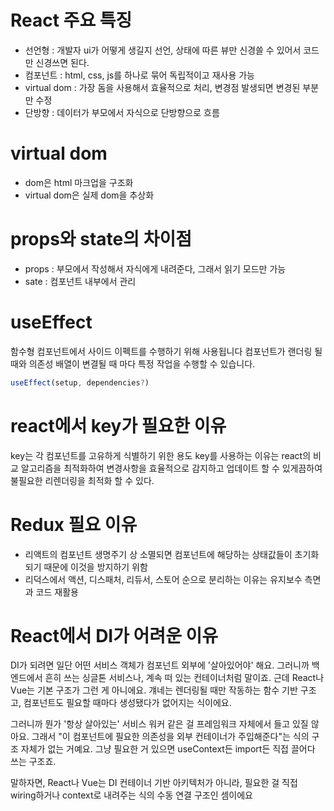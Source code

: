 # React 주요 특징
- 선언형 : 개발자 ui가 어떻게 생길지 선언, 상태에 따른 뷰만 신경쓸 수 있어서 코드만 신경쓰면 된다.
- 컴포넌트 : html, css, js를 하나로 묶어 독립적이고 재사용 가능
- virtual dom : 가장 돔을 사용해서 효율적으로 처리, 변경점 발생되면 변경된 부분만 수정
- 단방향 : 데이터가 부모에서 자식으로 단방향으로 흐름

# virtual dom
- dom은 html 마크업을 구조화
- virtual dom은 실제 dom을 추상화

# props와 state의 차이점
- props : 부모에서 작성해서 자식에게 내려준다, 그래서 읽기 모드만 가능
- sate : 컴포넌트 내부에서 관리

# useEffect
함수형 컴포넌트에서 사이드 이펙트를 수행하기 위해 사용됩니다
컴포넌트가 랜더링 될 때와 의존성 배열이 변결될 때 마다 특정 작업을 수행할 수 있습니다.

```js
useEffect(setup, dependencies?)
```

# react에서 key가 필요한 이유
key는 각 컴포넌트를 고유하게 식별하기 위한 용도
key를 사용하는 이유는 react의 비교 알고리즘을 최적화하여 변경사항을 효율적으로 감지하고 업데이트 할 수 있게끔하여
불필요한 리렌더링을 최적화 할 수 있다.

# Redux 필요 이유
- 리액트의 컴포넌트 생명주기 상 소멸되면 컴포넌트에 해당하는 상태값들이 초기화되기 때문에 이것을 방지하기 위함
- 리덕스에서  액션, 디스패처, 리듀서, 스토어 순으로 분리하는 이유는 유지보수 측면과 코드 재활용

# React에서 DI가 어려운 이유
DI가 되려면 일단 어떤 서비스 객체가 컴포넌트 외부에 '살아있어야' 해요. 그러니까 백엔드에서 흔히 쓰는 싱글톤 서비스나, 계속 떠 있는 컨테이너처럼 말이죠. 근데 React나 Vue는 기본 구조가 그런 게 아니에요. 걔네는 렌더링될 때만 작동하는 함수 기반 구조고, 컴포넌트도 필요할 때마다 생성됐다가 없어지는 식이에요.

그러니까 뭔가 '항상 살아있는' 서비스 워커 같은 걸 프레임워크 자체에서 들고 있질 않아요. 그래서 "이 컴포넌트에 필요한 의존성을 외부 컨테이너가 주입해준다"는 식의 구조 자체가 없는 거예요. 그냥 필요한 거 있으면 useContext든 import든 직접 끌어다 쓰는 구조죠.

말하자면, React나 Vue는 DI 컨테이너 기반 아키텍처가 아니라, 필요한 걸 직접 wiring하거나 context로 내려주는 식의 수동 연결 구조인 셈이에요